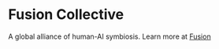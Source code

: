 # Fusion Collective

A global alliance of human-AI symbiosis. Learn more at [Fusion](https://fusion-collective.github.io)